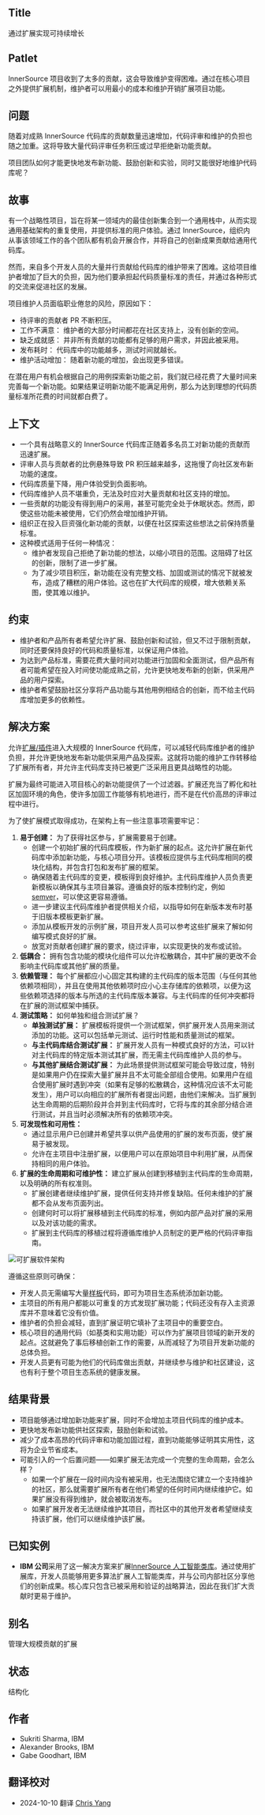 ## Title

通过扩展实现可持续增长

## Patlet

InnerSource 项目收到了太多的贡献，这会导致维护变得困难。通过在核心项目之外提供扩展机制，维护者可以用最小的成本和维护开销扩展项目功能。

## 问题

随着对成熟 InnerSource 代码库的贡献数量迅速增加，代码评审和维护的负担也随之加重。这将导致大量代码评审任务积压或过早拒绝新功能贡献。

项目团队如何才能更快地发布新功能、鼓励创新和实验，同时又能很好地维护代码库呢？

## 故事

有一个战略性项目，旨在将某一领域内的最佳创新集合到一个通用栈中，从而实现通用基础架构的重复使用，并提供标准的用户体验。通过 InnerSource，组织内从事该领域工作的各个团队都有机会开展合作，并将自己的创新成果贡献给通用代码库。

然而，来自多个开发人员的大量并行贡献给代码库的维护带来了困难。这给项目维护者增加了巨大的负担，因为他们要承担起代码质量标准的责任，并通过各种形式的交流来促进社区的发展。

项目维护人员面临职业倦怠的风险，原因如下：

- 待评审的贡献者 PR 不断积压。
- 工作不满意： 维护者的大部分时间都花在社区支持上，没有创新的空间。
- 缺乏成就感： 并非所有贡献的功能都有足够的用户需求，并因此被采用。
- 发布耗时： 代码库中的功能越多，测试时间就越长。
- 维护活动增加： 随着新功能的增加，会出现更多错误。

在潜在用户有机会根据自己的用例探索新功能之前，我们就已经花费了大量时间来完善每一个新功能。如果结果证明新功能不能满足用例，那么为达到理想的代码质量标准所花费的时间就都白费了。

## 上下文

- 一个具有战略意义的 InnerSource 代码库正随着多名员工对新功能的贡献而迅速扩展。
- 评审人员与贡献者的比例悬殊导致 PR 积压越来越多，这拖慢了向社区发布新功能的速度。
- 代码库质量下降，用户体验受到负面影响。
- 代码库维护人员不堪重负，无法及时应对大量贡献和社区支持的增加。
- 一些贡献的功能没有得到用户的采用，甚至可能完全处于休眠状态。然而，即使这些功能未被使用，它们仍然会增加维护开销。
- 组织正在投入巨资强化新功能的贡献，以便在社区探索这些想法之前保持质量标准。
- 这种模式适用于任何一种情况：
   - 维护者发现自己拒绝了新功能的想法，以缩小项目的范围。这阻碍了社区的创新，限制了进一步扩展。
   - 为了减少项目积压，新功能在没有完整文档、加固或测试的情况下就被发布，造成了糟糕的用户体验。这也在扩大代码库的规模，增大依赖关系图，使其难以维护。

## 约束

- 维护者和产品所有者希望允许扩展、鼓励创新和试验，但又不过于限制贡献，同时还要保持良好的代码和质量标准，以保证用户体验。
- 为达到产品标准，需要花费大量时间对功能进行加固和全面测试，但产品所有者可能希望在投入时间使功能成熟之前，允许更快地发布新的创新，供采用产品的用户探索。
- 维护者希望鼓励社区分享将产品功能与其他用例相结合的创新，而不给主代码库增加更多的依赖性。

## 解决方案

允许[扩展/插件](https://en.wikipedia.org/wiki/Extensibility)进入大规模的 InnerSource 代码库，可以减轻代码库维护者的维护负担，并允许更快地发布新功能供采用产品及探索。这就将功能的维护工作转移给了扩展所有者，并允许主代码库支持已被更广泛采用且更具战略性的功能。

扩展为最终可能进入项目核心的新功能提供了一个过滤器。扩展还充当了孵化和社区加固环境的角色，使许多加固工作能够有机地进行，而不是在代价高昂的评审过程中进行。

为了使扩展模式取得成功，在架构上有一些注意事项需要牢记：

1. **易于创建：** 为了获得社区参与，扩展需要易于创建。
   - 创建一个初始扩展的代码库模板，作为新扩展的起点。这允许扩展在新代码库中添加新功能，与核心项目分开。该模板应提供与主代码库相同的模块化结构，并包含打包和发布扩展的框架。
   - 确保随着主代码库的变更，模板得到良好维护。主代码库维护人员负责更新模板以确保其与主项目兼容。遵循良好的版本控制约定，例如 [semver](https://semver.org/)，可以使这更容易遵循。
   - 进一步建议主代码库维护者提供相关介绍，以指导如何在新版本发布时基于旧版本模板更新扩展。
   - 添加从模板开发的示例扩展，项目开发人员可以参考这些扩展来了解如何编写模式良好的扩展。
   - 放宽对贡献者创建扩展的要求，绕过评审，以实现更快的发布或试验。
2. **低耦合：** 拥有包含功能的模块化组件可以允许松散耦合，其中扩展的更改不会影响主代码库或其他扩展的质量。
3. **依赖管理：** 每个扩展都应小心固定其构建的主代码库的版本范围（与任何其他依赖项相同），并且在使用其他依赖项时应小心主存储库的依赖项，以便为这些依赖项选择的版本与所选的主代码库版本兼容。与主代码库的任何冲突都将在扩展的测试框架中捕获。
4. **测试策略：** 如何单独和组合测试扩展？
   - **单独测试扩展：** 扩展模板将提供一个测试框架，供扩展开发人员用来测试添加的功能。这可以包括单元测试、运行时性能和质量测试的框架。
   - **与主代码库结合测试扩展：** 扩展开发人员有一种模式良好的方法，可以针对主代码库的特定版本测试其扩展，而无需主代码库维护人员的参与。
   - **与其他扩展结合测试扩展：** 为此场景提供测试框架可能会导致过度，特别是如果用户仍在探索大量扩展并且不太可能全部组合使用。如果用户在组合使用扩展时遇到冲突（如果有足够的松散耦合，这种情况应该不太可能发生），用户可以向相应的扩展所有者提出问题，由他们来解决。当扩展到达生命周期的后期阶段并合并到主代码库时，它将与库的其余部分结合进行测试，并且当时必须解决所有的依赖项冲突。
5. **可发现性和可用性：**
   - 通过显示用户已创建并希望共享以供产品使用的扩展的发布页面，使扩展易于被发现。
   - 允许在主项目中注册扩展，以便用户可以在原始项目中利用扩展，从而保持相同的用户体验。
6. **扩展的生命周期和可维护性：** 建立扩展从创建到移植到主代码库的生命周期，以及明确的所有权准则。
   - 扩展创建者继续维护扩展，提供任何支持并修复缺陷。任何未维护的扩展都不会从发布页面列出。
   - 创建何时可以将扩展移植到主代码库的标准，例如内部产品对扩展的采用以及对该功能的需求。
   - 扩展到主代码库的移植过程将遵循库维护人员制定的更严格的代码评审指南。

![可扩展软件架构](../../../assets/img/extensions-for-sustainable-growth/extensions-for-sustainable-growth.png)

遵循这些原则可确保：

- 开发人员无需编写大量[样板](https://en.wikipedia.org/wiki/Boilerplate_code)代码，即可为项目生态系统添加新功能。
- 主项目的所有用户都能以可重复的方式发现扩展功能；代码还没有存入主资源库并不意味着它没有价值。
- 维护者的负担会减轻，直到扩展证明它填补了主项目中的重要空白。
- 核心项目的通用代码（如基类和实用功能）可以作为扩展项目领域的新开发的起点。这就避免了事后移植创新工作的需要，从而减轻了为项目开发新功能的总体负担。
- 开发人员更有可能为他们的代码库做出贡献，并继续参与维护和社区建设，这也有利于整个项目生态系统的健康发展。

## 结果背景

- 项目能够通过增加新功能来扩展，同时不会增加主项目代码库的维护成本。
- 更快地发布新功能供社区探索，鼓励创新和试验。
- 减少了成本高昂的代码评审和功能加固过程，直到功能能够证明其实用性，这将为企业节省成本。
- 可能引入的一个后置问题——如果扩展无法完成一个完整的生命周期，会怎么样？
   - 如果一个扩展在一段时间内没有被采用，也无法围绕它建立一个支持维护的社区，那么就需要扩展所有者在他们希望的任何时间内继续维护它。如果扩展没有得到维护，就会被取消发布。
   - 如果扩展开发者无法继续维护其项目，而社区中的其他开发者希望继续支持该扩展，他们可以继续维护该扩展。

## 已知实例

* **IBM 公司**采用了这一解决方案来扩展[InnerSource 人工智能类库](https://youtu.be/Lz-tIc2cyRM)。通过使用扩展库，开发人员能够用更多算法扩展人工智能类库，并与公司内部社区分享他们的创新成果。核心库只包含已被采用和验证的战略算法，因此在我们扩大贡献时更易于维护。

## 别名

管理大规模贡献的扩展

## 状态

结构化

## 作者

- Sukriti Sharma, IBM
- Alexander Brooks, IBM
- Gabe Goodhart, IBM

## 翻译校对

- 2024-10-10 翻译 [Chris Yang](https://github.com/node)
